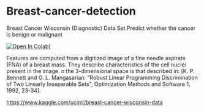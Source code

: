 # Breast-cancer-detection

Breast Cancer Wisconsin (Diagnostic) Data Set Predict whether the cancer is benign or malignant

[![Open In Colab](https://colab.research.google.com/assets/colab-badge.svg)](https://colab.research.google.com/drive/1FvsuHDLIfI3CndGg2k_jI4yWWo010LDj#scrollTo=EqjJKi8eBc2V)]

Features are computed from a digitized image of a fine needle aspirate (FNA) of a breast mass. They describe characteristics of the cell nuclei present in the image. n the 3-dimensional space is that described in: [K. P. Bennett and O. L. Mangasarian: "Robust Linear Programming Discrimination of Two Linearly Inseparable Sets", Optimization Methods and Software 1, 1992, 23-34].

https://www.kaggle.com/uciml/breast-cancer-wisconsin-data
